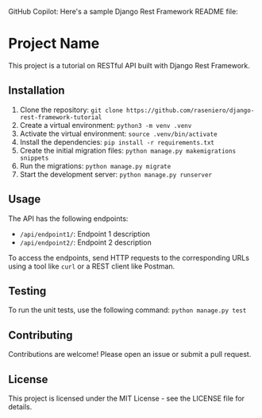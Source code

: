 GitHub Copilot: Here's a sample Django Rest Framework README file:

# Project Name

This project is a tutorial on RESTful API built with Django Rest Framework.

## Installation

1. Clone the repository: `git clone https://github.com/raseniero/django-rest-framework-tutorial`
2. Create a virtual environment: `python3 -m venv .venv`
3. Activate the virtual environment: `source .venv/bin/activate`
4. Install the dependencies: `pip install -r requirements.txt`
5. Create the initial migration files: `python manage.py makemigrations snippets`
6. Run the migrations: `python manage.py migrate`
7. Start the development server: `python manage.py runserver`

## Usage

The API has the following endpoints:

- `/api/endpoint1/`: Endpoint 1 description
- `/api/endpoint2/`: Endpoint 2 description

To access the endpoints, send HTTP requests to the corresponding URLs using a tool like `curl` or a REST client like Postman.

## Testing

To run the unit tests, use the following command: `python manage.py test`

## Contributing

Contributions are welcome! Please open an issue or submit a pull request.

## License

This project is licensed under the MIT License - see the LICENSE file for details.
